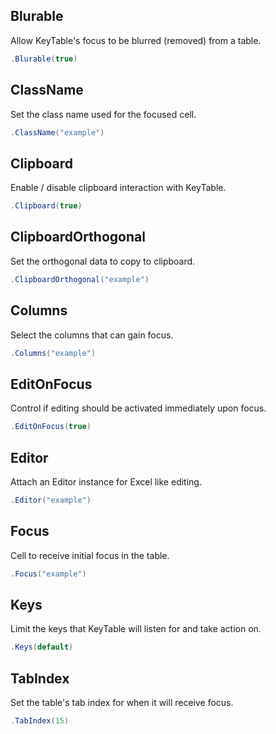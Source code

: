 ## Blurable
Allow KeyTable's focus to be blurred (removed) from a table.
```csharp
.Blurable(true)
```

## ClassName
Set the class name used for the focused cell.
```csharp
.ClassName("example")
```

## Clipboard
Enable / disable clipboard interaction with KeyTable.
```csharp
.Clipboard(true)
```

## ClipboardOrthogonal
Set the orthogonal data to copy to clipboard.
```csharp
.ClipboardOrthogonal("example")
```

## Columns
Select the columns that can gain focus.
```csharp
.Columns("example")
```

## EditOnFocus
Control if editing should be activated immediately upon focus.
```csharp
.EditOnFocus(true)
```

## Editor
Attach an Editor instance for Excel like editing.
```csharp
.Editor("example")
```

## Focus
Cell to receive initial focus in the table.
```csharp
.Focus("example")
```

## Keys
Limit the keys that KeyTable will listen for and take action on.
```csharp
.Keys(default)
```

## TabIndex
Set the table's tab index for when it will receive focus.
```csharp
.TabIndex(15)
```


